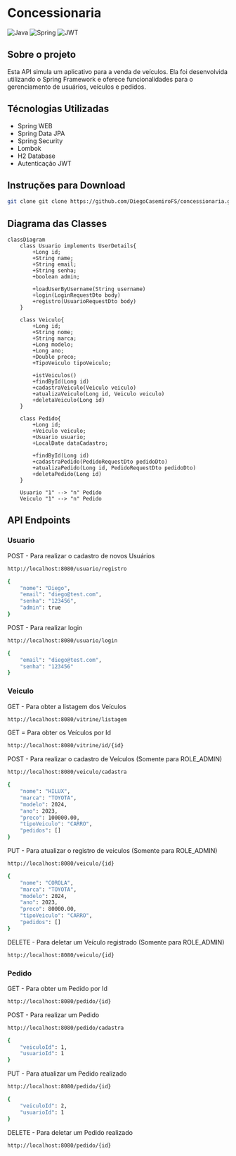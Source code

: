 # Concessionaria
![Java](https://img.shields.io/badge/java-%23ED8B00.svg?style=for-the-badge&logo=openjdk&logoColor=white)
![Spring](https://img.shields.io/badge/spring-%236DB33F.svg?style=for-the-badge&logo=spring&logoColor=white)
![JWT](https://img.shields.io/badge/JWT-black?style=for-the-badge&logo=JSON%20web%20tokens)

## Sobre o projeto

Esta API simula um aplicativo para a venda de veículos. Ela foi desenvolvida utilizando o Spring Framework
e oferece funcionalidades para o gerenciamento de usuários, veículos e pedidos.

## Técnologias Utilizadas

- Spring WEB
- Spring Data JPA
- Spring Security
- Lombok
- H2 Database
- Autenticação JWT

## Instruções para Download

```bash
git clone git clone https://github.com/DiegoCasemiroFS/concessionaria.git
```

## Diagrama das Classes

```mermaid
classDiagram
    class Usuario implements UserDetails{
        +Long id;
        +String name;
        +String email;
        +String senha;
        +boolean admin;
        
        +loadUserByUsername(String username)
        +login(LoginRequestDto body)
        +registro(UsuarioRequestDto body)
    }
    
    class Veiculo{
        +Long id;
        +String nome;
        +String marca;
        +Long modelo;
        +Long ano;
        +Double preco;
        +TipoVeiculo tipoVeiculo;
        
        +istVeiculos()
        +findById(Long id)
        +cadastraVeiculo(Veiculo veiculo)
        +atualizaVeiculo(Long id, Veiculo veiculo)
        +deletaVeiculo(Long id)
    }
    
    class Pedido{
        +Long id;
        +Veiculo veiculo;
        +Usuario usuario;
        +LocalDate dataCadastro;
        
        +findById(Long id)
        +cadastraPedido(PedidoRequestDto pedidoDto)
        +atualizaPedido(Long id, PedidoRequestDto pedidoDto)
        +deletaPedido(Long id)
    }
    
    Usuario "1" --> "n" Pedido
    Veiculo "1" --> "n" Pedido
```

## API Endpoints

### Usuario

POST - Para realizar o cadastro de novos Usuários
```bash
http://localhost:8080/usuario/registro
```
```bash
{
    "nome": "Diego",
    "email": "diego@test.com",
    "senha": "123456",
    "admin": true
}
```

POST - Para realizar login
```bash
http://localhost:8080/usuario/login
```
```bash
{
    "email": "diego@test.com",
    "senha": "123456"
}
```

### Veiculo 

GET - Para obter a listagem dos Veículos
```bash
http://localhost:8080/vitrine/listagem
```

GET = Para obter os Veículos por Id
```bash
http://localhost:8080/vitrine/id/{id}
```

POST - Para realizar o cadastro de Veículos (Somente para ROLE_ADMIN)
```bash
http://localhost:8080/veiculo/cadastra
```
```bash
{
    "nome": "HILUX",
    "marca": "TOYOTA",
    "modelo": 2024,
    "ano": 2023,
    "preco": 100000.00,
    "tipoVeiculo": "CARRO",
    "pedidos": []
}
```

PUT - Para atualizar o registro de veiculos (Somente para ROLE_ADMIN)
```bash
http://localhost:8080/veiculo/{id}
```
```bash
{
    "nome": "COROLA",
    "marca": "TOYOTA",
    "modelo": 2024,
    "ano": 2023,
    "preco": 80000.00,
    "tipoVeiculo": "CARRO",
    "pedidos": []
}
```

DELETE - Para deletar um Veículo registrado (Somente para ROLE_ADMIN)
```bash
http://localhost:8080/veiculo/{id}
```

### Pedido

GET - Para obter um Pedido por Id
```bash
http://localhost:8080/pedido/{id}
```

POST - Para realizar um Pedido
```bash
http://localhost:8080/pedido/cadastra
```
```bash
{
    "veiculoId": 1,
    "usuarioId": 1
}
```

PUT - Para atualizar um Pedido realizado
```bash
http://localhost:8080/pedido/{id}
```
```bash
{
    "veiculoId": 2,
    "usuarioId": 1
}
```

DELETE - Para deletar um Pedido realizado
```bash
http://localhost:8080/pedido/{id}
```